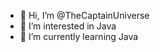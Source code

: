 - 👋 Hi, I’m @TheCaptainUniverse
- 👀 I’m interested in Java
- 🌱 I’m currently learning Java

<!---
TheCaptainUniverse/TheCaptainUniverse is a ✨ special ✨ repository because its `README.md` (this file) appears on your GitHub profile.
You can click the Preview link to take a look at your changes.
--->

